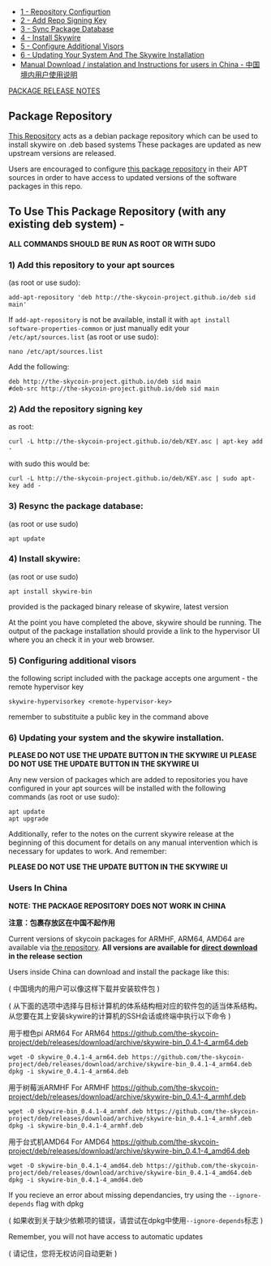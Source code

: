 <!-- MarkdownTOC levels="1,2,3,4,5" autolink="true" bracket="round" -->
- [1 - Repository Configurtion](#1-add-this-repository-to-your-apt-sources)
- [2 - Add Repo Signing Key](#2-add-the-repository-signing-key)
- [3 - Sync Package Database](#3-resync-the-package-database)
- [4 - Install Skywire](#4-install-skywire)
- [5 - Configure Additional Visors](#5-configuring-additional-visors)
- [6 - Updating Your System And The Skywire Installation](#6-updating-your-system-and-the-skywire-installation)
- [Manual Download / instalation and Instructions for users in China - 中国境内用户使用说明 ](#users-in-china)

 [PACKAGE RELEASE NOTES](/NOTE.md)

## Package Repository

[This Repository](https://the-skycoin-project.github.io/deb) acts as a debian package repository which can be used to install skywire on .deb based systems
These packages are updated as new upstream versions are released.

Users are encouraged to configure [this package repository](https://the-skycoin-project.github.io/deb) in their APT sources in order to have access to updated versions of the software packages in this repo.

## To Use This Package Repository (with any existing deb system) -

**ALL COMMANDS SHOULD BE RUN AS ROOT OR WITH SUDO**

### 1) Add this repository to your apt sources
(as root or use sudo):
```
add-apt-repository 'deb http://the-skycoin-project.github.io/deb sid main'
```

If `add-apt-repository` is not be available, install it with `apt install software-properties-common`
or just manually edit your `/etc/apt/sources.list` (as root or use sudo):
```
nano /etc/apt/sources.list
```

Add the following:
```
deb http://the-skycoin-project.github.io/deb sid main
#deb-src http://the-skycoin-project.github.io/deb sid main
```

### 2) Add the repository signing key
as root:
```
curl -L http://the-skycoin-project.github.io/deb/KEY.asc | apt-key add -
```
with sudo this would be:
```
curl -L http://the-skycoin-project.github.io/deb/KEY.asc | sudo apt-key add -
```

### 3) Resync the package database:
(as root or use sudo)
```
apt update
```

### 4) Install skywire:
(as root or use sudo)
```
apt install skywire-bin
```

provided is the packaged binary release of skywire, latest version


At the point you have completed the above, skywire should be running. The output of the package installation should provide a link to the hypervisor UI where you an check it in your web browser.

### 5) Configuring additional visors

the following script included with the package accepts one argument - the remote hypervisor key
```
skywire-hypervisorkey <remote-hypervisor-key>
```

remember to substituite a public key in the command above

### 6) Updating your system and the skywire installation.
**PLEASE DO NOT USE THE UPDATE BUTTON IN THE SKYWIRE UI**
**PLEASE DO NOT USE THE UPDATE BUTTON IN THE SKYWIRE UI**

Any new version of packages which are added to repositories you have configured in your apt sources will be installed with the following commands (as root or use sudo):
```
apt update
apt upgrade
```

Additionally, refer to the notes on the current skywire release at the beginning of this document for details on any manual intervention which is necessary for updates to work. And remember:

**PLEASE DO NOT USE THE UPDATE BUTTON IN THE SKYWIRE UI**


### Users In China

**NOTE: THE PACKAGE REPOSITORY DOES NOT WORK IN CHINA**

**注意：包裹存放区在中国不起作用**

Current versions of skycoin packages for ARMHF, ARM64, AMD64 are available via [the repository](https://github.com/the-skycoin-project/deb).
**All versions are available for [direct download](https://github.com/the-skycoin-project/deb/releases/tag/archive) in the release section**

Users inside China can download and install the package like this:

( 中国境内的用户可以像这样下载并安装软件包 )

( 从下面的选项中选择与目标计算机的体系结构相对应的软件包的适当体系结构。 从您要在其上安装skywire的计算机的SSH会话或终端中执行以下命令 )

用于橙色pi ARM64
For ARM64 https://github.com/the-skycoin-project/deb/releases/download/archive/skywire-bin_0.4.1-4_arm64.deb
```
wget -O skywire_0.4.1-4_arm64.deb https://github.com/the-skycoin-project/deb/releases/download/archive/skywire-bin_0.4.1-4_arm64.deb
dpkg -i skywire_0.4.1-4_arm64.deb
```

用于树莓派ARMHF
For ARMHF
https://github.com/the-skycoin-project/deb/releases/download/archive/skywire-bin_0.4.1-4_armhf.deb
```
wget -O skywire-bin_0.4.1-4_armhf.deb https://github.com/the-skycoin-project/deb/releases/download/archive/skywire-bin_0.4.1-4_armhf.deb
dpkg -i skywire-bin_0.4.1-4_armhf.deb
```

用于台式机AMD64
For AMD64
https://github.com/the-skycoin-project/deb/releases/download/archive/skywire-bin_0.4.1-4_amd64.deb
```
wget -O skywire-bin_0.4.1-4_amd64.deb https://github.com/the-skycoin-project/deb/releases/download/archive/skywire-bin_0.4.1-4_amd64.deb
dpkg -i skywire-bin_0.4.1-4_amd64.deb
```

If you recieve an error about missing dependancies, try using the `--ignore-depends` flag with dpkg

( 如果收到关于缺少依赖项的错误，请尝试在dpkg中使用`--ignore-depends`标志 )

Remember, you will not have access to automatic updates

( 请记住，您将无权访问自动更新 )
